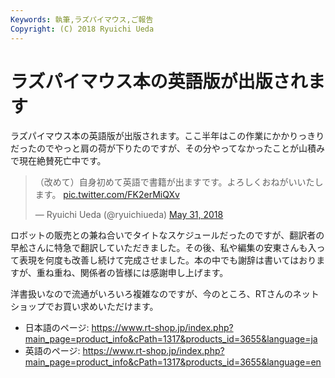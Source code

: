```yaml
---
Keywords: 執筆,ラズパイマウス,ご報告
Copyright: (C) 2018 Ryuichi Ueda
---
```


# ラズパイマウス本の英語版が出版されます

ラズパイマウス本の英語版が出版されます。ここ半年はこの作業にかかりっきりだったのでやっと肩の荷が下りたのですが、その分やってなかったことが山積みで現在絶賛死亡中です。

<blockquote class="twitter-tweet" data-partner="tweetdeck"><p lang="ja" dir="ltr">（改めて）自身初めて英語で書籍が出ますです。よろしくおねがいいたします。 <a href="https://t.co/FK2erMiQXv">pic.twitter.com/FK2erMiQXv</a></p>&mdash; Ryuichi Ueda (@ryuichiueda) <a href="https://twitter.com/ryuichiueda/status/1002131423006900224?ref_src=twsrc%5Etfw">May 31, 2018</a></blockquote>
<script async src="https://platform.twitter.com/widgets.js" charset="utf-8"></script>


ロボットの販売との兼ね合いでタイトなスケジュールだったのですが、翻訳者の早舩さんに特急で翻訳していただきました。その後、私や編集の安東さんも入って表現を何度も改善し続けて完成させました。本の中でも謝辞は書いてはおりますが、重ね重ね、関係者の皆様には感謝申し上げます。


洋書扱いなので流通がいろいろ複雑なのですが、今のところ、RTさんのネットショップでお買い求めいただけます。

* 日本語のページ: https://www.rt-shop.jp/index.php?main_page=product_info&cPath=1317&products_id=3655&language=ja
* 英語のページ: https://www.rt-shop.jp/index.php?main_page=product_info&cPath=1317&products_id=3655&language=en
